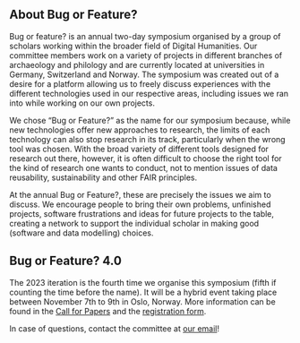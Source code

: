 ## About Bug or Feature?

Bug or feature? is an annual two-day symposium organised by a group of scholars working within the broader field of Digital Humanities. Our committee members work on a variety of projects in different branches of archaeology and philology and are currently located at universities in Germany, Switzerland and Norway. The symposium was created out of a desire for a platform allowing us to freely discuss experiences with the different technologies used in our respective areas, including issues we ran into while working on our own projects.

We chose “Bug or Feature?” as the name for our symposium because, while new technologies offer new approaches to research, the limits of each technology can also stop research in its track, particularly when the wrong tool was chosen. With the broad variety of different tools designed for research out there, however, it is often difficult to choose the right tool for the kind of research one wants to conduct, not to mention issues of data reusability, sustainability and other FAIR principles.

At the annual Bug or Feature?, these are precisely the issues we aim to discuss. We encourage people to bring their own problems, unfinished projects, software frustrations and ideas for future projects to the table, creating a network to support the individual scholar in making good (software and data modelling) choices.

## Bug or Feature? 4.0

The 2023 iteration is the fourth time we organise this symposium (fifth if counting the time before the name). It will be a hybrid event taking place between November 7th to 9th in Oslo, Norway. More information can be found in the [Call for Papers](https://github.com/Bug-or-Feature-DH/Bug-or-Feature-2023/blob/b508e9423b599d60024c72ca4ccd228352b4146a/BoF-CfP-2023.pdf) and the [registration form](https://github.com/Bug-or-Feature-DH/Bug-or-Feature-2023/blob/b508e9423b599d60024c72ca4ccd228352b4146a/BoFregistrationform2023.pdf).

In case of questions, contact the committee at [our email](bugorfeature@protonmail.com)!
